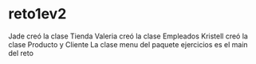 # reto1ev2
Jade creó la clase Tienda
Valeria creó la clase Empleados
Kristell creó la clase Producto y Cliente
La clase menu del paquete ejercicios es el main del reto
